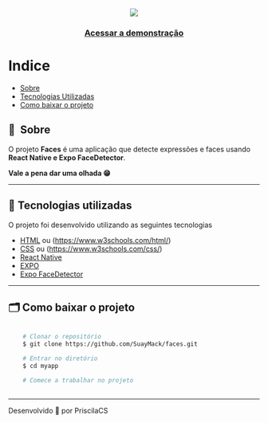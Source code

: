 <h1 align="center">
    <img src="./img/gif.gif">
</h1>

<h3 align="center">
    <a href="#">Acessar a demonstração</a>
<h3 >

# Indice

- [Sobre](#-sobre)
- [Tecnologias Utilizadas](#-tecnologias-utilizadas)
- [Como baixar o projeto](#-como-baixar-o-projeto)

## 🔖&nbsp; Sobre

O projeto **Faces** é uma aplicação que detecte expressões e faces usando **React Native e Expo FaceDetector**. 

**Vale a pena dar uma olhada 😁**

---

## 🚀 Tecnologias utilizadas

O projeto foi desenvolvido utilizando as seguintes tecnologias

- [HTML](https://developer.mozilla.org/pt-BR/docs/Web/HTML) ou (https://www.w3schools.com/html/)
- [CSS](https://developer.mozilla.org/en-US/docs/Web/CSS) ou (https://www.w3schools.com/css/)
- [React Native](https://reactnative.dev/)
- [EXPO](https://reactnative.dev/)
- [Expo FaceDetector](https://docs.expo.dev/versions/latest/sdk/facedetector/)
---

## 🗂 Como baixar o projeto

```bash

    # Clonar o repositório
    $ git clone https://github.com/SuayMack/faces.git

    # Entrar no diretório
    $ cd myapp

    # Comece a trabalhar no projeto   
    
```
---

Desenvolvido 💜 por PriscilaCS